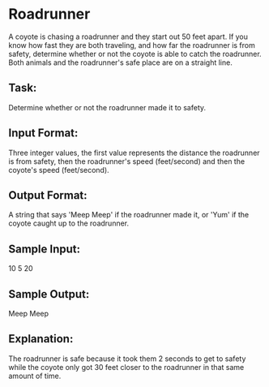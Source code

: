 # Roadrunner  

A coyote is chasing a roadrunner and they start out 50 feet apart. If you know how fast they are both traveling, and how far the roadrunner is from safety, determine whether or not the coyote is able to catch the roadrunner. 
Both animals and the roadrunner's safe place are on a straight line.

## Task: 
Determine whether or not the roadrunner made it to safety.

## Input Format: 
Three integer values, the first value represents the distance the roadrunner is from safety, then the roadrunner's speed (feet/second) and then the coyote's speed (feet/second).

## Output Format: 
A string that says 'Meep Meep' if the roadrunner made it, or 'Yum' if the coyote caught up to the roadrunner.

## Sample Input: 
10 
5 
20

## Sample Output: 
Meep Meep

## Explanation: 
The roadrunner is safe because it took them 2 seconds to get to safety while the coyote only got 30 feet closer to the roadrunner in that same amount of time. 
